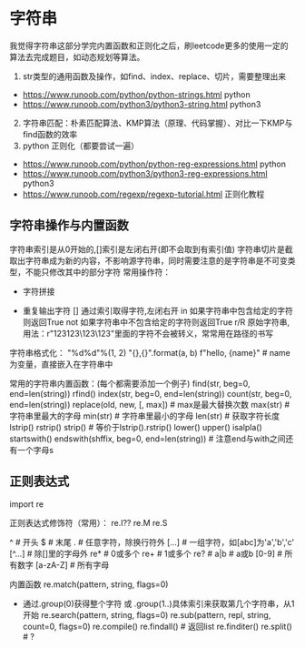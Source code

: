 # 字符串

我觉得字符串这部分学完内置函数和正则化之后，刷leetcode更多的使用一定的算法去完成题目，如动态规划等算法。


1. str类型的通用函数及操作，如find、index、replace、切片，需要整理出来
- https://www.runoob.com/python/python-strings.html  python
- https://www.runoob.com/python3/python3-string.html  python3
2. 字符串匹配：朴素匹配算法、KMP算法（原理、代码掌握）、对比一下KMP与find函数的效率
3. python 正则化（都要尝试一遍）
- https://www.runoob.com/python/python-reg-expressions.html python
- https://www.runoob.com/python3/python3-reg-expressions.html  python3
- https://www.runoob.com/regexp/regexp-tutorial.html 正则化教程

## 字符串操作与内置函数
字符串索引是从0开始的,[]索引是左闭右开(即不会取到有索引值)
字符串切片是截取出字符串成为新的内容，不影响源字符串，同时需要注意的是字符串是不可变类型，不能只修改其中的部分字符
常用操作符：
+ 字符拼接
* 重复输出字符
[] 通过索引取得字符,左闭右开
in 如果字符串中包含给定的字符则返回True
not 如果字符串中不包含给定的字符则返回True
r/R 原始字符串,用法：r"123123\123\123"里面的字符不会被转义，常常用在路径的书写

字符串格式化：
"%d%d"%(1, 2)
"{},{}".format(a, b)
f"hello, {name}"  # name为变量，直接嵌入在字符串中

常用的字符串内置函数：(每个都需要添加一个例子)
find(str, beg=0, end=len(string))
rfind()
index(str, beg=0, end=len(string))
count(str, beg=0, end=len(string))
replace(old, new, [, max]) # max是最大替换次数
max(str)  # 字符串里最大的字母
min(str) # 字符串里最小的字母
len(str) # 获取字符长度
lstrip()
rstrip()
strip()  # 等价于lstrip().rstrip()
lower()
upper()
isalpla()
startswith() 
endswith(shffix, beg=0, end=len(string))  # 注意end与with之间还有一个字母s


## 正则表达式
import re

正则表达式修饰符（常用）：
re.I??
re.M
re.S

^   # 开头
$   # 末尾
.   # 任意字符，除换行符外
[...] # 一组字符，如[abc]为'a','b','c'
[^...] # 除[]里的字母外
re* # 0或多个
re+ # 1或多个
re? # 
a|b # a或b
[0-9] # 所有数字
[a-zA-Z] # 所有字母

内置函数
re.match(pattern, string, flags=0)
- 通过.group(0)获得整个字符 或 .group(1..)具体索引来获取第几个字符串，从1开始
re.search(pattern, string, flags=0)
re.sub(pattern, repl, string, count=0, flags=0)
re.compile()
re.findall() # 返回list
re.finditer()
re.split() # ?



